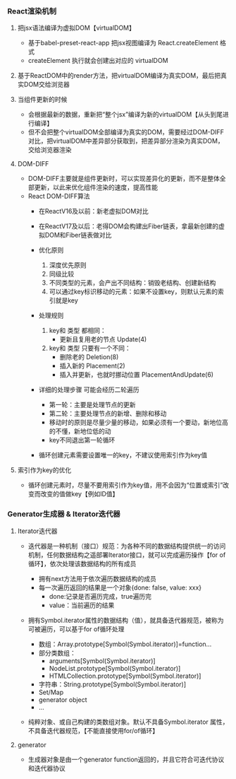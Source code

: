 ### React渲染机制
1. 把jsx语法编译为虚拟DOM【virtualDOM】
    + 基于babel-preset-react-app 把jsx视图编译为 React.createElement 格式
    + createElement 执行就会创建出对应的 virtualDOM

2. 基于ReactDOM中的render方法，把virtualDOM编译为真实DOM，最后把真实DOM交给浏览器

3. 当组件更新的时候
    + 会根据最新的数据，重新把“整个jsx”编译为新的virtualDOM【从头到尾进行编译】
    + 但不会把整个virtualDOM全部编译为真实的DOM，需要经过DOM-DIFF对比，把virtualDOM中差异部分获取到，把差异部分渲染为真实DOM，交给浏览器渲染

4. DOM-DIFF
    - DOM-DIFF主要就是组件更新时，可以实现差异化的更新，而不是整体全部更新，以此来优化组件渲染的速度，提高性能
    - React DOM-DIFF算法
        - 在ReactV16及以前：新老虚拟DOM对比
        - 在ReactV17及以后：老得DOM会构建出Fiber链表，拿最新创建的虚拟DOM和Fiber链表做对比
        
        - 优化原则
            1. 深度优先原则
            2. 同级比较
            3. 不同类型的元素，会产出不同结构：销毁老结构、创建新结构
            4. 可以通过key标识移动的元素：如果不设置key，则默认元素的索引就是key
        
        - 处理规则
            1. key和 类型 都相同：
                + 更新且复用老的节点 Update(4)
            2. key和 类型 只要有一个不同：
                - 删除老的 Deletion(8)
                - 插入新的 Placement(2)
                - 插入并更新，也就时挪动位置  PlacementAndUpdate(6)
        
        - 详细的处理步骤
            可能会经历二轮遍历
            + 第一轮：主要是处理节点的更新
            + 第二轮：主要处理节点的新增、删除和移动
            + 移动时的原则是尽量少量的移动，如果必须有一个要动，新地位高的不懂，新地位低的动
            + key不同退出第一轮循环

        - 循环创建元素需要设置唯一的key，不建议使用索引作为key值


        
5. 索引作为key的优化
    - 循环创建元素时，尽量不要用索引作为key值，用不会因为“位置或索引”改变而改变的值做key【例如ID值】


### Generator生成器 & Iterator迭代器
1. Iterator迭代器
    - 迭代器是一种机制（接口）规范：为各种不同的数据结构提供统一的访问机制，任何数据结构之遥部署Iterator接口，就可以完成遍历操作【for of循环】，依次处理该数据结构的所有成员
        + 拥有next方法用于依次遍历数据结构的成员
        + 每一次遍历返回的结果是一个对象{done: false, value: xxx}
            + done:记录是否遍历完成，true遍历完
            + value：当前遍历的结果

    - 拥有Symbol.iterator属性的数据结构（值），就具备迭代器规范，被称为可被遍历，可以基于for of循环处理
        + 数组：Array.prototype[Symbol(Symbol.iterator)]=function...
        + 部分类数组：
            + arguments[Symbol(Symbol.iterator)]
            + NodeList.prototype[Symbol(Symbol.iterator)]
            + HTMLCollection.prototype[Symbol(Symbol.iterator)]
        + 字符串：String.prototype[Symbol(Symbol.iterator)]
        + Set/Map
        + generator object
        + ...
    - 纯粹对象、或自己构建的类数组对象。默认不具备Symbol.iterator 属性，不具备迭代器规范，【不能直接使用for/of循环】
    
2. generator
    - 生成器对象是由一个generator function返回的，并且它符合可迭代协议和迭代器协议
    

